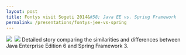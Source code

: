 ```yaml
---
layout: post
title: Fontys visit Sogeti 2014&#58; Java EE vs. Spring Framework
permalink: /presentations/fontys-jee-vs-spring
---
```

<a href="{{site.url}}/presentations/JavaEEvsSpring.pdf"><img style="float:left; margin-right: 0.5em;" src="{{site.url}}/img/presentation.svg"/></a>
<a href="https://www.youtube.com/watch?v=4M3yJV337g4"><img src="{{site.url}}/img/youtube.svg"/></a>
Detailed story comparing the similarities and differences between Java Enterprise Edition 6 and Spring Framework 3.